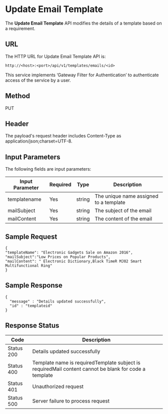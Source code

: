 
# Update Email Template

The **Update Email Template** API modifies the details of a template based on a requirement.

## URL

The HTTP URL for Update Email Template API is:

```
http://<host>:<port>/api/v1/templates/emails/<id>
```

This service implements ‘Gateway Filter for Authentication’ to authenticate access of the service by a user.

## Method

PUT

## Header

The payload's request header includes Content-Type as application/json;charset=UTF-8.

## Input Parameters

The following fields are input parameters:

| Input Parameter | Required | Type   | Description                            |
| --------------- | -------- | ------ | -------------------------------------- |
| templatename    | Yes      | string | The unique name assigned to a template |
| mailSubject     | Yes      | string | The subject of the email               |
| mailContent     | Yes      | string | The content of the email               |

## Sample Request

```
{
"templateName": "Electronic Gadgets Sale on Amazon 2016",
"mailSubject":"Low Prices on Popular Products",
"mailContent": " Electronic Dictionary,Black TimeR MJ02 Smart Multifunctional Ring"
}
```

## Sample Response

```
{  
  "message" : "Details updated successfully",  
  "id" : "templateid"  
}

```

## Response Status

| Code       | Description                                                                                           |
| ---------- | ----------------------------------------------------------------------------------------------------- |
| Status 200 | Details updated successfully                                                                          |
| Status 400 | Template name is requiredTemplate subject is requiredMail content cannot be blank for code a template |
| Status 401 | Unauthorized request                                                                                  |
| Status 500 | Server failure to process request                                                                     |
